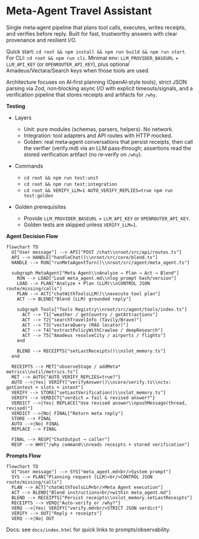 # Meta‑Agent Travel Assistant

Single meta‑agent pipeline that plans tool calls, executes, writes receipts,
and verifies before reply. Built for fast, trustworthy answers with clear
provenance and resilient I/O.

Quick start: `cd root && npm install && npm run build && npm run start`.
For CLI: `cd root && npm run cli`. Minimal env: `LLM_PROVIDER_BASEURL` +
`LLM_API_KEY` (or `OPENROUTER_API_KEY`), plus optional Amadeus/Vectara/Search
keys when those tools are used.

Architecture focuses on AI‑first planning (OpenAI‑style tools), strict JSON
parsing via Zod, non‑blocking async I/O with explicit timeouts/signals, and a
verification pipeline that stores receipts and artifacts for `/why`.

**Testing**

- Layers
  - Unit: pure modules (schemas, parsers, helpers). No network.
  - Integration: tool adapters and API routes with HTTP mocked.
  - Golden: real meta‑agent conversations that persist receipts, then call the
    verifier (verify.md) via an LLM pass‑through; assertions read the stored
    verification artifact (no re‑verify on `/why`).

- Commands
  - `cd root && npm run test:unit`
  - `cd root && npm run test:integration`
  - `cd root && VERIFY_LLM=1 AUTO_VERIFY_REPLIES=true npm run test:golden`

- Golden prerequisites
  - Provide `LLM_PROVIDER_BASEURL` + `LLM_API_KEY` or `OPENROUTER_API_KEY`.
  - Golden tests are skipped unless `VERIFY_LLM=1`.


**Agent Decision Flow**

```mermaid
flowchart TD
  U["User message"] --> API["POST /chat\\nroot/src/api/routes.ts"]
  API --> HANDLE["handleChat()\\nroot/src/core/blend.ts"]
  HANDLE --> RUN["runMetaAgentTurn()\\nroot/src/agent/meta_agent.ts"]

  subgraph MetaAgent["Meta Agent\\nAnalyze → Plan → Act → Blend"]
    RUN --> LOAD["Load meta_agent.md\\nlog prompt hash/version"]
    LOAD --> PLAN["Analyze + Plan (LLM)\\nCONTROL JSON route/missing/calls"]
    PLAN --> ACT["chatWithToolsLLM()\\nexecute tool plan"]
    ACT --> BLEND["Blend (LLM) grounded reply"]

    subgraph Tools["Tools Registry\\nroot/src/agent/tools/index.ts"]
      ACT --> T1["weather / getCountry / getAttractions"]
      ACT --> T2["searchTravelInfo (Tavily/Brave)"]
      ACT --> T3["vectaraQuery (RAG locator)"]
      ACT --> T4["extractPolicyWithCrawlee / deepResearch"]
      ACT --> T5["Amadeus resolveCity / airports / flights"]
    end

    BLEND --> RECEIPTS["setLastReceipts()\\nslot_memory.ts"]
  end

  RECEIPTS --> MET["observeStage / addMeta* metrics\\nutil/metrics.ts"]
  MET --> AUTO{"AUTO_VERIFY_REPLIES=true?"}
  AUTO -->|Yes| VERIFY["verifyAnswer()\\ncore/verify.ts\\nctx: getContext + slots + intent"]
  VERIFY --> STORE["setLastVerification()\\nslot_memory.ts"]
  VERIFY --> VERDICT{"verdict = fail & revised answer?"}
  VERDICT -->|Yes| REPLACE["Use revised answer\\npushMessage(thread, revised)"]
  VERDICT -->|No| FINAL["Return meta reply"]
  STORE --> FINAL
  AUTO -->|No| FINAL
  REPLACE --> FINAL

  FINAL --> RESP["ChatOutput → caller"]
  RESP --> WHY["/why command\\nreads receipts + stored verification"]
```

**Prompts Flow**

```mermaid
flowchart TD
  U["User message"] --> SYS["meta_agent.md<br/>System prompt"]
  SYS --> PLAN["Planning request (LLM)<br/>CONTROL JSON route/missing/calls"]
  PLAN --> ACT["chatWithToolsLLM<br/>Meta Agent execution"]
  ACT --> BLEND["Blend instructions<br/>within meta_agent.md"]
  BLEND --> RECEIPTS["Persist receipts\\nslot_memory.setLastReceipts"]
  RECEIPTS --> VERQ{"Auto-verify or /why?"}
  VERQ -->|Yes| VERIFY["verify.md<br/>STRICT JSON verdict"]
  VERIFY --> OUT["Reply + receipts"]
  VERQ -->|No| OUT
```

Docs: see `docs/index.html` for quick links to prompts/observability.
